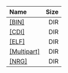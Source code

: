 |Name|Size|
|:---|---:|
|[[BIN]]([BIN]/index.html)|DIR|
|[[CDI]]([CDI]/index.html)|DIR|
|[[ELF]]([ELF]/index.html)|DIR|
|[[Multipart]]([Multipart]/index.html)|DIR|
|[[NRG]]([NRG]/index.html)|DIR|
